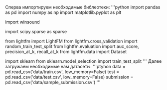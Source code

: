 Сперва импортируем необходимые библеотеки:
'''python
import pandas as pd
import numpy as np
import matplotlib.pyplot as plt

import winsound

import scipy.sparse as sparse

from lightfm import LightFM
from lightfm.cross_validation import random_train_test_split
from lightfm.evaluation import auc_score, precision_at_k, recall_at_k
from lightfm.data import Dataset

import sklearn
from sklearn.model_selection import train_test_split
'''
Далее загружаем необходимые нам датасеты:
'''ptyhon
data = pd.read_csv('data/train.csv', low_memory=False)
test = pd.read_csv('data/test.csv', low_memory=False)
submission = pd.read_csv('data/sample_submission.csv')
'''

